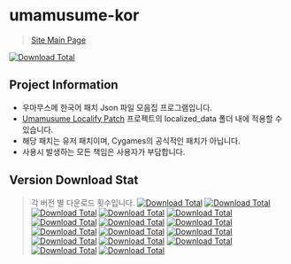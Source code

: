 # umamusume-kor
> [Site Main Page](https://asyunelus.github.io/blog/umamusume/kor-patch)

[![Download Total](https://img.shields.io/github/downloads/Asyunelus/umamusume-kor/total.svg)]()

## Project Information
- 우마무스메 한국어 패치 Json 파일 모음집 프로그램입니다.
- [Umamusume Localify Patch](https://github.com/Kimjio/umamusume-localify) 프로젝트의 localized_data 폴더 내에 적용할 수 있습니다.
- 해당 패치는 유저 패치이며, Cygames의 공식적인 패치가 아닙니다.
- 사용시 발생하는 모든 책임은 사용자가 부담합니다.

## Version Download Stat
> 각 버전 별 다운로드 횟수입니다.
[![Download Total](https://img.shields.io/github/downloads/Asyunelus/umamusume-kor/202301180715/total.svg)]()
[![Download Total](https://img.shields.io/github/downloads/Asyunelus/umamusume-kor/202301101359/total.svg)]()
[![Download Total](https://img.shields.io/github/downloads/Asyunelus/umamusume-kor/202301041644/total.svg)]()
[![Download Total](https://img.shields.io/github/downloads/Asyunelus/umamusume-kor/202301030135/total.svg)]()
[![Download Total](https://img.shields.io/github/downloads/Asyunelus/umamusume-kor/202212220804/total.svg)]()
[![Download Total](https://img.shields.io/github/downloads/Asyunelus/umamusume-kor/202212191529/total.svg)]()
[![Download Total](https://img.shields.io/github/downloads/Asyunelus/umamusume-kor/202211292230/total.svg)]()
[![Download Total](https://img.shields.io/github/downloads/Asyunelus/umamusume-kor/202211211430/total.svg)]()
[![Download Total](https://img.shields.io/github/downloads/Asyunelus/umamusume-kor/202211171239/total.svg)]()
[![Download Total](https://img.shields.io/github/downloads/Asyunelus/umamusume-kor/202211091219/total.svg)]()
[![Download Total](https://img.shields.io/github/downloads/Asyunelus/umamusume-kor/202211060355/total.svg)]()
[![Download Total](https://img.shields.io/github/downloads/Asyunelus/umamusume-kor/202210281232/total.svg)]()
[![Download Total](https://img.shields.io/github/downloads/Asyunelus/umamusume-kor/202210241549/total.svg)]()
[![Download Total](https://img.shields.io/github/downloads/Asyunelus/umamusume-kor/202210220327/total.svg)]()
[![Download Total](https://img.shields.io/github/downloads/Asyunelus/umamusume-kor/202210191306/total.svg)]()
[![Download Total](https://img.shields.io/github/downloads/Asyunelus/umamusume-kor/202210180312/total.svg)]()